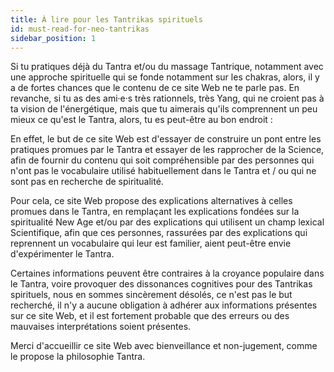 ```yaml
---
title: À lire pour les Tantrikas spirituels
id: must-read-for-neo-tantrikas
sidebar_position: 1
---
```



Si tu pratiques déjà du Tantra et/ou du massage Tantrique, notamment avec une approche spirituelle qui se fonde notamment sur les chakras, alors, il y a de fortes chances que le contenu de ce site Web ne te parle pas. En revanche, si tu as des ami·e·s très rationnels, très Yang, qui ne croient pas à ta vision de l'énergétique, mais que tu aimerais qu'ils comprennent un peu mieux ce qu'est le Tantra, alors, tu es peut-être au bon endroit :

En effet, le but de ce site Web est d'essayer de construire un pont entre les pratiques promues par le Tantra et essayer de les rapprocher de la Science, afin de fournir du contenu qui soit compréhensible par des personnes qui n'ont pas le vocabulaire utilisé habituellement dans le Tantra et / ou qui ne sont pas en recherche de spiritualité.

Pour cela, ce site Web propose des explications alternatives à celles promues dans le Tantra, en remplaçant les explications fondées sur la spiritualité New Age et/ou par des explications qui utilisent un champ lexical Scientifique, afin que ces personnes, rassurées par des explications qui reprennent un vocabulaire qui leur est familier, aient peut-être envie d'expérimenter le Tantra.

Certaines informations peuvent être contraires à la croyance populaire dans le Tantra, voire provoquer des dissonances cognitives pour des Tantrikas spirituels, nous en sommes sincèrement désolés, ce n'est pas le but recherché, il n'y a aucune obligation à adhérer aux informations présentes sur ce site Web, et il est fortement probable que des erreurs ou des mauvaises interprétations soient présentes.

Merci d'accueillir ce site Web avec bienveillance et non-jugement, comme le propose la philosophie Tantra.
